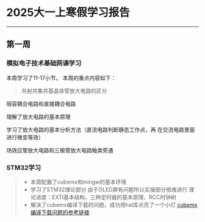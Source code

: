 # 2025大一上寒假学习报告

---

## 第一周

### 模拟电子技术基础网课学习

本周学习了11-17小节。
本周的重点内容如下：

>共射共集共基晶体管放大电路的区分

阻容耦合电路和直接耦合电路

理解了放大电路的基本原理

学习了放大电路的基本分析方法（直流电路判断静态工作点，再
在交流电路里面进行微变等效）

场效应管放大电路和三极管放大电路触类旁通

### STM32学习

>- 本周配置了cubemx和mingw的基本环境
>- 学习了STM32理论部分
  由于OLED屏有问题所以实操部分很难进行
  理论进度：EXTI基本结构，三种定时器的基本原理，RCC时钟树
>- 解决了cubemx编译下载的问题，成功用hal库点亮了一个小灯
[cubemx编译下载问题的参考链接](https://blog.csdn.net/lzy_m/article/details/108019545)
